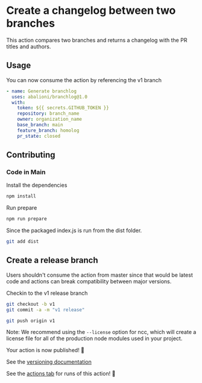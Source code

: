 # Create a changelog between two branches

This action compares two branches and returns a changelog with the PR titles and authors.

## Usage

You can now consume the action by referencing the v1 branch

```yaml
- name: Generate branchlog
  uses: abalioni/branchlog@1.0
  with:
    token: ${{ secrets.GITHUB_TOKEN }}
    repository: branch_name
    owner: organization_name
    base_branch: main
    feature_branch: homolog
    pr_state: closed
```

## Contributing

### Code in Main

Install the dependencies

```bash
npm install
```

Run prepare

```bash
npm run prepare
```

Since the packaged index.js is run from the dist folder.

```bash
git add dist
```

## Create a release branch

Users shouldn't consume the action from master since that would be latest code and actions can break compatibility between major versions.

Checkin to the v1 release branch

```bash
git checkout -b v1
git commit -a -m "v1 release"
```

```bash
git push origin v1
```

Note: We recommend using the `--license` option for ncc, which will create a license file for all of the production node modules used in your project.

Your action is now published! :rocket:

See the [versioning documentation](https://github.com/actions/toolkit/blob/master/docs/action-versioning.md)

See the [actions tab](https://github.com/actions/javascript-action/actions) for runs of this action! :rocket:
